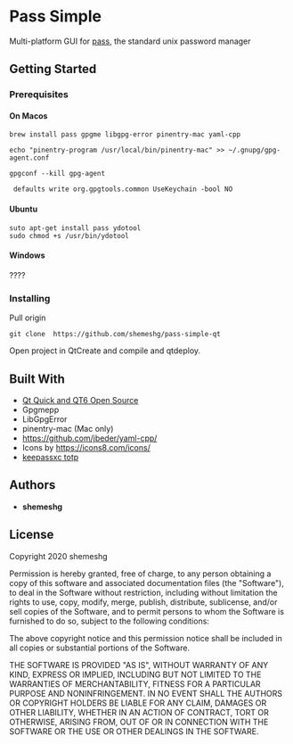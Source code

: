 # Pass Simple

Multi-platform GUI for [pass](https://www.passwordstore.org/), the standard unix password manager



## Getting Started

### Prerequisites

#### On Macos
```
brew install pass gpgme libgpg-error pinentry-mac yaml-cpp

echo "pinentry-program /usr/local/bin/pinentry-mac" >> ~/.gnupg/gpg-agent.conf

gpgconf --kill gpg-agent

 defaults write org.gpgtools.common UseKeychain -bool NO
```

#### Ubuntu 
```
suto apt-get install pass ydotool
sudo chmod +s /usr/bin/ydotool
```

#### Windows 
????


### Installing


Pull origin

```
git clone  https://github.com/shemeshg/pass-simple-qt
```


Open project in QtCreate and compile and qtdeploy.


## Built With

- [Qt Quick and QT6 Open Source ](https://www.qt.io/)
- Gpgmepp
- LibGpgError
- pinentry-mac (Mac only)
- https://github.com/jbeder/yaml-cpp/
- Icons by https://icons8.com/icons/ 
- [keepassxc totp](https://github.com/keepassxreboot/keepassxc/tree/develop/src/totp)





## Authors

- **shemeshg**

## License

Copyright 2020 shemeshg

Permission is hereby granted, free of charge, to any person obtaining a copy of this software and associated documentation files (the "Software"), to deal in the Software without restriction, including without limitation the rights to use, copy, modify, merge, publish, distribute, sublicense, and/or sell copies of the Software, and to permit persons to whom the Software is furnished to do so, subject to the following conditions:

The above copyright notice and this permission notice shall be included in all copies or substantial portions of the Software.

THE SOFTWARE IS PROVIDED "AS IS", WITHOUT WARRANTY OF ANY KIND, EXPRESS OR IMPLIED, INCLUDING BUT NOT LIMITED TO THE WARRANTIES OF MERCHANTABILITY, FITNESS FOR A PARTICULAR PURPOSE AND NONINFRINGEMENT. IN NO EVENT SHALL THE AUTHORS OR COPYRIGHT HOLDERS BE LIABLE FOR ANY CLAIM, DAMAGES OR OTHER LIABILITY, WHETHER IN AN ACTION OF CONTRACT, TORT OR OTHERWISE, ARISING FROM, OUT OF OR IN CONNECTION WITH THE SOFTWARE OR THE USE OR OTHER DEALINGS IN THE SOFTWARE.

